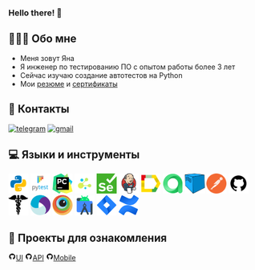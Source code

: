### Hello there! 👋

## 👩🏻‍💻 Обо мне
- Меня зовут Яна
- Я инженер по тестированию ПО с опытом работы более 3 лет
- Сейчас изучаю создание автотестов на Python
- Мои [резюме](https://github.com/YanaTamonova/YanaTamonova/main/resume/Tamonova_Yana_QA.pdf) и [сертификаты](https://github.com/YanaTamonova/YanaTamonova/tree/main/certificates)

## 🧭 Контакты
[<img src='images/other/tg.png' alt='telegram' height='30'>](https://t.me/tamonova)
[<img src='images/other/gmail.png' alt='gmail' height='30'>](mailto:yanta19995@gmail.com) 

## 💻 Языки и инструменты

<div>
<a href="https://www.python.org/"><img src="images/technologies/python.png" alt="Python" width="40" height="40"/></a>
<a href="https://docs.pytest.org/en/"><img src="images/technologies/pytest.png" alt="Pytest" width="40" height="40"/></a>
<a href="https://www.jetbrains.com/pycharm/"><img src="images/technologies/pycharm.png" alt="PyCharm" width="40" height="40"/></a>
<a href="https://github.com/yashaka/selene/"><img src="images/technologies/selene.png" alt="Selene" width="40" height="40"/></a>
<a href="https://www.selenium.dev/"><img src="images/technologies/selenium.png" alt="Selenium" width="40" height="40"/></a>
<a href="https://www.jenkins.io/"><img src="images/technologies/jenkins.png" alt="Jenkins" width="40" height="40"/></a>
<a href="https://allurereport.org/"><img src="images/technologies/allure_report.png" alt="Allure" width="40" height="40"/></a>
<a href="https://qameta.io/"><img src="images/technologies/allure_testops.png" alt="AllureTestOps" width="40" height="40"/></a>
<a href="https://aerokube.com/selenoid/"><img src="images/technologies/selenoid.png" alt="Selenoid" width="40" height="40"/></a>
<a href="https://www.postman.com/"><img src="images/technologies/postman.png" alt="Postman" width="40" height="40"/></a>
<a href="https://www.github.com/"><img src="images/technologies/github.png" alt="Postman" width="40" height="40"/></a>
<a href="https://pypi.org/project/requests/"><img src="images/technologies/requests.png" alt="Requests" width="40" height="40"/></a>
<a href="https://appium.io/"><img src="images/technologies/appium.png" alt="Appium" width="40" height="40"/></a>
<a href="https://www.browserstack.com/"><img src="images/technologies/browserstack.png" alt="Browserstack" width="40" height="40"/></a>
<a href="https://developer.android.com/studio"><img src="images/technologies/android_studio.png" alt="AndroidStudio" width="40" height="40"/></a>
<a href="https://www.atlassian.com/software/jira"><img src="images/technologies/jira.png" alt="Jira" width="40" height="40"/></a>
<a href="https://www.atlassian.com/software/confluence"><img src="images/technologies/confluence.png" alt="Confluence" width="40" height="40"/></a>
</div>

## 💾 Проекты для ознакомления

<img width="3%" title="GitHub" src="images/technologies/github.png">[UI](https://github.com/YanaTamonova/qa_guru_python_graduation_project_web)
<img width="3%" title="GitHub" src="images/technologies/github.png">[API](https://github.com/YanaTamonova/qa_guru_graduation_project_API_petstore)
<img width="3%" title="GitHub" src="images/technologies/github.png">[Mobile](https://github.com/YanaTamonova/qa_guru_python_graduation_project_mobile)